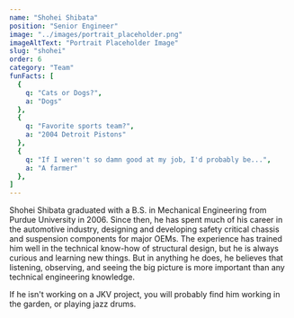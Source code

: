 ```yaml
---
name: "Shohei Shibata"
position: "Senior Engineer"
image: "../images/portrait_placeholder.png"
imageAltText: "Portrait Placeholder Image"
slug: "shohei"
order: 6
category: "Team"
funFacts: [
  {
    q: "Cats or Dogs?",
    a: "Dogs"
  },
  {
    q: "Favorite sports team?",
    a: "2004 Detroit Pistons"
  },
  {
    q: "If I weren't so damn good at my job, I'd probably be...",
    a: "A farmer"
  },
]
---
```


Shohei Shibata graduated with a B.S. in Mechanical Engineering from Purdue University in 2006. Since then, he has spent much of his career in the automotive industry, designing and developing safety critical chassis and suspension components for major OEMs. The experience has trained him well in the technical know-how of structural design, but he is always curious and learning new things. But in anything he does, he believes that listening, observing, and seeing the big picture is more important than any technical engineering knowledge.

If he isn't working on a JKV project, you will probably find him working in the garden, or playing jazz drums. 